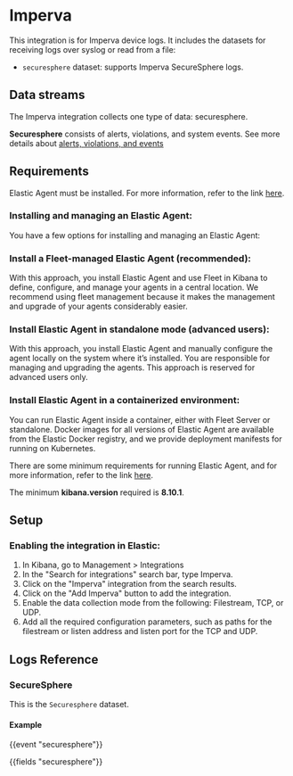 # Imperva

This integration is for Imperva device logs. It includes the
datasets for receiving logs over syslog or read from a file:
- `securesphere` dataset: supports Imperva SecureSphere logs.

## Data streams

The Imperva integration collects one type of data: securesphere.

**Securesphere** consists of alerts, violations, and system events. See more details about [alerts, violations, and events](https://docs.imperva.com/bundle/v14.7-web-application-firewall-user-guide/page/1024.htm)

## Requirements

Elastic Agent must be installed. For more information, refer to the link [here](https://www.elastic.co/guide/en/fleet/current/elastic-agent-installation.html).

### Installing and managing an Elastic Agent:

You have a few options for installing and managing an Elastic Agent:

### Install a Fleet-managed Elastic Agent (recommended):

With this approach, you install Elastic Agent and use Fleet in Kibana to define, configure, and manage your agents in a central location. We recommend using fleet management because it makes the management and upgrade of your agents considerably easier.

### Install Elastic Agent in standalone mode (advanced users):

With this approach, you install Elastic Agent and manually configure the agent locally on the system where it’s installed. You are responsible for managing and upgrading the agents. This approach is reserved for advanced users only.

### Install Elastic Agent in a containerized environment:

You can run Elastic Agent inside a container, either with Fleet Server or standalone. Docker images for all versions of Elastic Agent are available from the Elastic Docker registry, and we provide deployment manifests for running on Kubernetes.

There are some minimum requirements for running Elastic Agent, and for more information, refer to the link [here](https://www.elastic.co/guide/en/fleet/current/elastic-agent-installation.html).

The minimum **kibana.version** required is **8.10.1**.

## Setup

### Enabling the integration in Elastic:

1. In Kibana, go to Management > Integrations
2. In the "Search for integrations" search bar, type Imperva.
3. Click on the "Imperva" integration from the search results.
4. Click on the "Add Imperva" button to add the integration.
5. Enable the data collection mode from the following: Filestream, TCP, or UDP.
6. Add all the required configuration parameters, such as paths for the filestream or listen address and listen port for the TCP and UDP.

## Logs Reference

### SecureSphere

This is the `Securesphere` dataset.

#### Example

{{event "securesphere"}}

{{fields "securesphere"}}